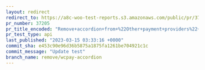 ```yaml
---
layout: redirect
redirect_to: https://a8c-woo-test-reports.s3.amazonaws.com/public/pr/37205/api/index.html
pr_number: 37205
pr_title_encoded: "Remove+accordion+from+%22Other+payment+providers%22+in+WC+Pay+Task"
pr_test_type: api
last_published: "2023-03-15 03:33:16 +0000"
commit_sha: e453c90e96d36b5875a1875fa1261be704921c1c
commit_message: "Update test"
branch_name: remove/wcpay-accordion
---
```


